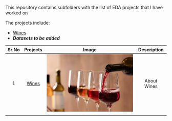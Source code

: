 This repository contains subfolders with the list of EDA projects that I have worked on

The projects include:
- [Wines](https://github.com/deepaksaldanha/EDA/tree/main/Wines "Wines")
- ***Datasets to be added***

| Sr.No  | Projects  |  Image | Description  |
| :------------: | :------------: | :------------: | :------------: |
|  1 |  [Wines](https://github.com/deepaksaldanha/EDA/tree/main/Wines "Wines") |[![Wines](https://raw.githubusercontent.com/deepaksaldanha/EDA/main/Wines/Images/wine.jpg "Wines")](https://raw.githubusercontent.com/deepaksaldanha/EDA/main/Wines/Images/wine.jpg "Wines")   |  About Wines |
|   |   |   |   |
